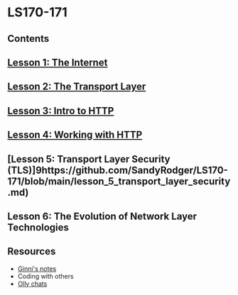 # LS170-171
## Contents
## [Lesson 1: The Internet](https://github.com/SandyRodger/LS170-171/blob/main/lesson_1.md)
## [Lesson 2: The Transport Layer](https://github.com/SandyRodger/LS170-171/blob/main/lesson_2.md)
## [Lesson 3: Intro to HTTP](https://github.com/SandyRodger/LS170-171/blob/main/lesson_3.md)
## [Lesson 4: Working with HTTP](https://github.com/SandyRodger/LS170-171/blob/main/lesson_4.md)
## [Lesson 5: Transport Layer Security (TLS)]9https://github.com/SandyRodger/LS170-171/blob/main/lesson_5_transport_layer_security.md)
## Lesson 6: The Evolution of Network Layer Technologies
## Resources
 - [Ginni's notes](https://github.com/gcpinckert/ls170_171)
 - Coding with others
  - [Olly chats](https://github.com/SandyRodger/LS170-171/blob/main/olly_chats.md)
 
